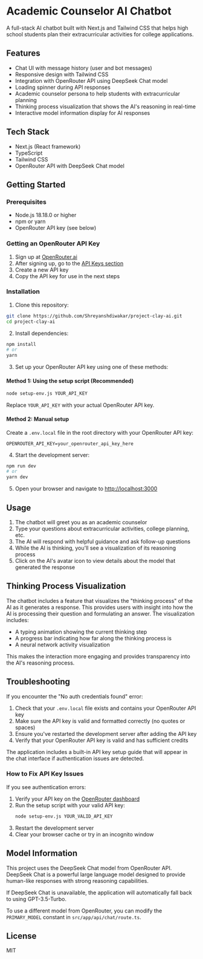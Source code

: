 # Academic Counselor AI Chatbot

A full-stack AI chatbot built with Next.js and Tailwind CSS that helps high school students plan their extracurricular activities for college applications.

## Features

- Chat UI with message history (user and bot messages)
- Responsive design with Tailwind CSS
- Integration with OpenRouter API using DeepSeek Chat model
- Loading spinner during API responses
- Academic counselor persona to help students with extracurricular planning
- Thinking process visualization that shows the AI's reasoning in real-time
- Interactive model information display for AI responses

## Tech Stack

- Next.js (React framework)
- TypeScript
- Tailwind CSS
- OpenRouter API with DeepSeek Chat model

## Getting Started

### Prerequisites

- Node.js 18.18.0 or higher
- npm or yarn
- OpenRouter API key (see below)

### Getting an OpenRouter API Key

1. Sign up at [OpenRouter.ai](https://openrouter.ai)
2. After signing up, go to the [API Keys section](https://openrouter.ai/keys)
3. Create a new API key
4. Copy the API key for use in the next steps

### Installation

1. Clone this repository:
```bash
git clone https://github.com/Shreyanshdiwakar/project-clay-ai.git
cd project-clay-ai
```

2. Install dependencies:
```bash
npm install
# or
yarn
```

3. Set up your OpenRouter API key using one of these methods:

#### Method 1: Using the setup script (Recommended)
```bash
node setup-env.js YOUR_API_KEY
```
Replace `YOUR_API_KEY` with your actual OpenRouter API key.

#### Method 2: Manual setup
Create a `.env.local` file in the root directory with your OpenRouter API key:
```
OPENROUTER_API_KEY=your_openrouter_api_key_here
```

4. Start the development server:
```bash
npm run dev
# or
yarn dev
```

5. Open your browser and navigate to [http://localhost:3000](http://localhost:3000)

## Usage

1. The chatbot will greet you as an academic counselor
2. Type your questions about extracurricular activities, college planning, etc.
3. The AI will respond with helpful guidance and ask follow-up questions
4. While the AI is thinking, you'll see a visualization of its reasoning process
5. Click on the AI's avatar icon to view details about the model that generated the response

## Thinking Process Visualization

The chatbot includes a feature that visualizes the "thinking process" of the AI as it generates a response. This provides users with insight into how the AI is processing their question and formulating an answer. The visualization includes:

- A typing animation showing the current thinking step
- A progress bar indicating how far along the thinking process is
- A neural network activity visualization

This makes the interaction more engaging and provides transparency into the AI's reasoning process.

## Troubleshooting

If you encounter the "No auth credentials found" error:

1. Check that your `.env.local` file exists and contains your OpenRouter API key
2. Make sure the API key is valid and formatted correctly (no quotes or spaces)
3. Ensure you've restarted the development server after adding the API key
4. Verify that your OpenRouter API key is valid and has sufficient credits

The application includes a built-in API key setup guide that will appear in the chat interface if authentication issues are detected.

### How to Fix API Key Issues

If you see authentication errors:

1. Verify your API key on the [OpenRouter dashboard](https://openrouter.ai/keys)
2. Run the setup script with your valid API key:
   ```bash
   node setup-env.js YOUR_VALID_API_KEY
   ```
3. Restart the development server
4. Clear your browser cache or try in an incognito window

## Model Information

This project uses the DeepSeek Chat model from OpenRouter API. DeepSeek Chat is a powerful large language model designed to provide human-like responses with strong reasoning capabilities.

If DeepSeek Chat is unavailable, the application will automatically fall back to using GPT-3.5-Turbo.

To use a different model from OpenRouter, you can modify the `PRIMARY_MODEL` constant in `src/app/api/chat/route.ts`.

## License

MIT
